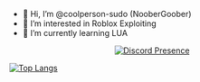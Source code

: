- 👋 Hi, I’m @coolperson-sudo (NooberGoober)
- 👀 I’m interested in Roblox Exploiting
- 🌱 I’m currently learning LUA

<div align="center">
  <a href="https://discord.com/users/1302715668688539803">
    <img src="https://api.lanyard.rest/v1/users/1302715668688539803" alt="Discord Presence">
  </a>
</div>

[![Top Langs](https://github-readme-stats.vercel.app/api/top-langs/?username=coolperson-sudo&langs_count=8&theme=radical)](https://github.com/anuraghazra/github-readme-stats)
